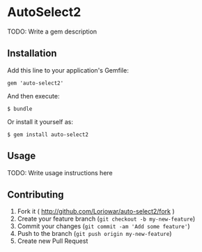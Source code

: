 # AutoSelect2

TODO: Write a gem description

## Installation

Add this line to your application's Gemfile:

    gem 'auto-select2'

And then execute:

    $ bundle

Or install it yourself as:

    $ gem install auto-select2

## Usage

TODO: Write usage instructions here

## Contributing

1. Fork it ( http://github.com/Loriowar/auto-select2/fork )
2. Create your feature branch (`git checkout -b my-new-feature`)
3. Commit your changes (`git commit -am 'Add some feature'`)
4. Push to the branch (`git push origin my-new-feature`)
5. Create new Pull Request
